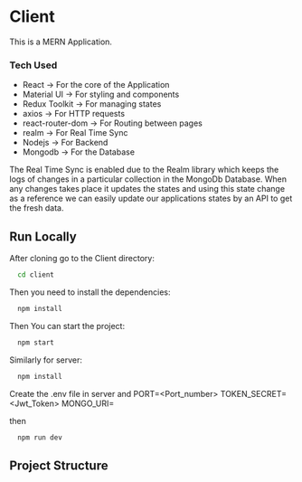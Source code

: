 
# Client

This is a MERN Application.

### Tech Used
- React -> For the core of the Application
- Material UI -> For styling and components
- Redux Toolkit -> For managing states
- axios -> For HTTP requests
- react-router-dom -> For Routing between pages
- realm -> For Real Time Sync
- Nodejs -> For Backend
- Mongodb -> For the Database

The Real Time Sync is enabled due to the Realm library which keeps the logs of changes in a particular collection in the MongoDb Database. When any changes takes place it updates the states and using this state change as a reference we can easily update our applications states by an API to get the fresh data. 

## Run Locally

After cloning go to the Client directory:
```bash
  cd client
```

Then you need to install the dependencies:
```bash
  npm install
```

Then You can start the project:
```bash
  npm start
```

Similarly for server:
```bash
  npm install
```

Create the .env file in server and 
PORT=<Port_number>
TOKEN_SECRET=<Jwt_Token>
MONGO_URI=<your-url>

then 
```bash
  npm run dev
```


## Project Structure